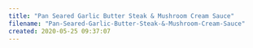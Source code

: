 ```yaml
---
title: "Pan Seared Garlic Butter Steak & Mushroom Cream Sauce"
filename: "Pan-Seared-Garlic-Butter-Steak-&-Mushroom-Cream-Sauce"
created: 2020-05-25 09:37:07
---
```

